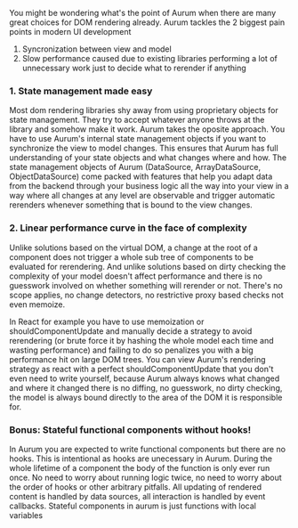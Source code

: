 You might be wondering what's the point of Aurum when there are many great choices for DOM rendering already. 
Aurum tackles the 2 biggest pain points in modern UI development
1. Syncronization between view and model
2. Slow performance caused due to existing libraries performing a lot of unnecessary work just to decide what to rerender if anything

### 1. State management made easy
Most dom rendering libraries shy away from using proprietary objects for state management. They try to accept whatever anyone throws at the library and somehow make it work. Aurum takes the oposite approach. You have to use Aurum's internal state management objects if you want to synchronize the view to model changes. This ensures that Aurum has full understanding of your state objects and what changes where and how. The state management objects of Aurum (DataSource, ArrayDataSource, ObjectDataSource) come packed with features that help you adapt data from the backend through your business logic all the way into your view in a way where all changes at any level are observable and trigger automatic rerenders whenever something that is bound to the view changes.

### 2. Linear performance curve in the face of complexity
Unlike solutions based on the virtual DOM, a change at the root of a component does not trigger a whole sub tree of components to be evaluated for rerendering.
And unlike solutions based on dirty checking the complexity of your model doesn't affect performance and there is no guesswork involved on whether something will rerender or not. There's no scope applies, no change detectors, no restrictive proxy based checks not even memoize.

In React for example you have to use memoization or shouldComponentUpdate and manually decide a strategy to avoid rerendering (or brute force it by hashing the whole model each time and wasting performance) and failing to do so penalizes you with a big performance hit on large DOM trees.
You can view Aurum's rendering strategy as react with a perfect shouldComponentUpdate that you don't even need to write yourself, because Aurum always knows what changed and where it changed there is no diffing, no guesswork, no dirty checking, the model is always bound directly to the area of the DOM it is responsible for.

### Bonus: Stateful functional components without hooks!
In Aurum you are expected to write functional components but there are no hooks. This is intentional as hooks are unecessary in Aurum. During the whole lifetime of a component the body of the function is only ever run once. No need to worry about running logic twice, no need to worry about the order of hooks or other arbitrary pitfalls. All updating of rendered content is handled by data sources, all interaction is handled by event callbacks. Stateful components in aurum is just functions with local variables